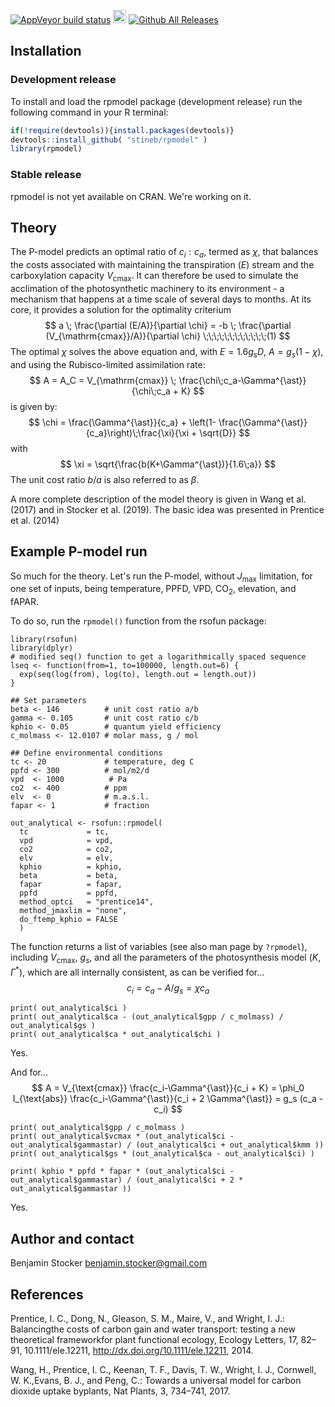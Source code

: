 [![AppVeyor build status](https://ci.appveyor.com/api/projects/status/github/stineb/rsofun?branch=master&svg=true)](https://ci.appveyor.com/project/stineb/rsofun)
<a href="https://www.buymeacoffee.com/H2wlgqCLO" target="_blank"><img src="https://www.buymeacoffee.com/assets/img/custom_images/orange_img.png" alt="Buy Me A Coffee" height="21px" ></a>
[![Github All Releases](https://img.shields.io/github/downloads/atom/atom/total.svg)]()


## Installation

### Development release
To install and load the rpmodel package (development release) run the following command in your R terminal: 
```r
if(!require(devtools)){install.packages(devtools)}
devtools::install_github( "stineb/rpmodel" )
library(rpmodel)
```

### Stable release
rpmodel is not yet available on CRAN. We're working on it.

## Theory

The P-model predicts an optimal ratio of $c_i : c_a$, termed as $\chi$, that balances the costs associated with maintaining the transpiration ($E$) stream and the carboxylation capacity $V_{\text{cmax}}$. It can therefore be used to simulate the acclimation of the photosynthetic machinery to its environment - a mechanism that happens at a time scale of several days to months. At its core, it provides a solution for the optimality criterium
$$
a \; \frac{\partial (E/A)}{\partial \chi} = -b \; \frac{\partial (V_{\mathrm{cmax}}/A)}{\partial \chi}  \;\;\;\;\;\;\;\;\;\;\;\;(1)
$$
The optimal $\chi$ solves the above equation and, with $E = 1.6 g_s D$, $A = g_s (1-\chi)$, and using the Rubisco-limited assimilation rate:
$$
A = A_C = V_{\mathrm{cmax}} \; \frac{\chi\;c_a-\Gamma^{\ast}}{\chi\;c_a + K}
$$ 
is given by:
$$
\chi = \frac{\Gamma^{\ast}}{c_a} + \left(1- \frac{\Gamma^{\ast}}{c_a}\right)\;\frac{\xi}{\xi + \sqrt{D}}
$$
with 
$$
\xi = \sqrt{\frac{b(K+\Gamma^{\ast})}{1.6\;a}}
$$
The unit cost ratio $b/a$ is also referred to as $\beta$. 

A more complete description of the model theory is given in Wang et al. (2017)
and in Stocker et al. (2019). The basic idea was presented in Prentice et al.
(2014)

## Example P-model run

So much for the theory. Let's run the P-model, without $J_{\text{max}}$ limitation, for one set of inputs, being temperature, PPFD, VPD, CO$_2$, elevation, and fAPAR.

To do so, run the `rpmodel()` function from the rsofun package:
```{r, message=FALSE, warning=FALSE}
library(rsofun)
library(dplyr)
# modified seq() function to get a logarithmically spaced sequence
lseq <- function(from=1, to=100000, length.out=6) {
  exp(seq(log(from), log(to), length.out = length.out))
}

## Set parameters
beta <- 146          # unit cost ratio a/b
gamma <- 0.105       # unit cost ratio c/b
kphio <- 0.05        # quantum yield efficiency
c_molmass <- 12.0107 # molar mass, g / mol

## Define environmental conditions
tc <- 20             # temperature, deg C
ppfd <- 300          # mol/m2/d
vpd  <- 1000          # Pa
co2  <- 400          # ppm
elv  <- 0            # m.a.s.l.
fapar <- 1           # fraction  

out_analytical <- rsofun::rpmodel( 
  tc             = tc,
  vpd            = vpd,
  co2            = co2,
  elv            = elv,
  kphio          = kphio,
  beta           = beta,
  fapar          = fapar,
  ppfd           = ppfd,
  method_optci   = "prentice14",
  method_jmaxlim = "none",
  do_ftemp_kphio = FALSE 
  )
```

The function returns a list of variables (see also man page by `?rpmodel`), including $V_{\mathrm{cmax}}$, $g_s$, and all the parameters of the photosynthesis model ($K$, $\Gamma^{\ast}$), which are all internally consistent, as can be verified for...
$$
c_i = c_a - A / g_s = \chi c_a
$$

```{r}
print( out_analytical$ci )
print( out_analytical$ca - (out_analytical$gpp / c_molmass) / out_analytical$gs )
print( out_analytical$ca * out_analytical$chi )
```
Yes. 

And for...
$$
A = V_{\text{cmax}} \frac{c_i-\Gamma^{\ast}}{c_i + K} = \phi_0 I_{\text{abs}} \frac{c_i-\Gamma^{\ast}}{c_i + 2 \Gamma^{\ast}} = g_s (c_a - c_i)
$$

```{r}
print( out_analytical$gpp / c_molmass )
print( out_analytical$vcmax * (out_analytical$ci - out_analytical$gammastar) / (out_analytical$ci + out_analytical$kmm ))
print( out_analytical$gs * (out_analytical$ca - out_analytical$ci) )

print( kphio * ppfd * fapar * (out_analytical$ci - out_analytical$gammastar) / (out_analytical$ci + 2 * out_analytical$gammastar ))
```
Yes.

## Author and contact

Benjamin Stocker
benjamin.stocker@gmail.com

## References

Prentice,  I. C.,  Dong,  N.,  Gleason,  S. M.,  Maire,  V.,  and Wright,  I. J.:  Balancingthe costs of carbon gain and water transport:  testing a new theoretical frameworkfor  plant  functional  ecology, Ecology  Letters,  17,  82–91, 10.1111/ele.12211, http://dx.doi.org/10.1111/ele.12211, 2014.

Wang, H., Prentice, I. C., Keenan, T. F., Davis, T. W., Wright, I. J., Cornwell, W. K.,Evans, B. J., and Peng, C.:  Towards a universal model for carbon dioxide uptake byplants, Nat Plants, 3, 734–741, 2017.
